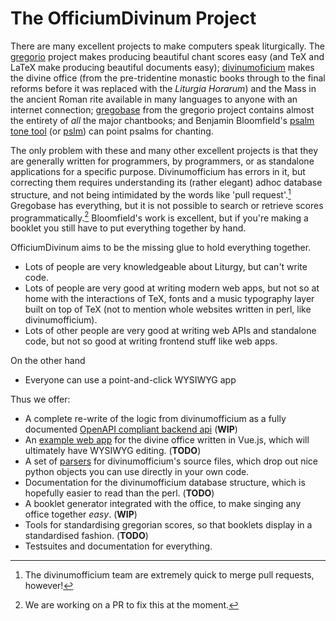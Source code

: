 # The OfficiumDivinum Project

There are many excellent projects to make computers speak liturgically. The
[gregorio](https://gregorio-project.github.io/) project makes producing
beautiful chant scores easy (and TeX and LaTeX make producing beautiful
documents easy); [divinumoficium](https://divinumofficium.com) makes the divine
office (from the pre-tridentine monastic books through to the final reforms
before it was replaced with the *Liturgia Horarum*) and the Mass in the ancient
Roman rite available in many languages to anyone with an internet connection;
[gregobase](http://gregobase.selapa.net) from the gregorio project contains
almost the entirety of *all* the major chantbooks; and Benjamin Bloomfield's [psalm
tone tool](https://bbloomf.github.io/jgabc/psalmtone.html) (or
[pslm](https://github.com/igneus/pslm)) can point psalms for chanting.

The only problem with these and many other excellent projects is that they are
generally written for programmers, by programmers, or as standalone applications
for a specific purpose. Divinumofficium has errors in it, but correcting them
requires understanding its (rather elegant) adhoc database structure, and not
being intimidated by the words like 'pull request'.[^1] Gregobase has
everything, but it is not possible to search or retrieve scores
programmatically.[^2]  Bloomfield's work is excellent, but if you're making a
booklet you still have to put everything together by hand.

OfficiumDivinum aims to be the missing glue to hold everything together.

* Lots of people are very knowledgeable about Liturgy, but can't write code.
* Lots of people are very good at writing modern web apps, but not so at home
  with the interactions of TeX, fonts and a music typography layer built on top
  of TeX (not to mention whole websites written in perl, like divinumofficium).
* Lots of other people are very good at writing web APIs and standalone code,
  but not so good at writing frontend stuff like web apps.
  
On the other hand

* Everyone can use a point-and-click WYSIWYG app

Thus we offer:

* A complete re-write of the logic from divinumofficium as a fully documented
  [OpenAPI compliant backend api](https://2e0byo.co.uk/docs) (**WIP**)
* An [example web app](https://2e0byo.co.uk) for the divine office written in
  Vue.js, which will ultimately have WYSIWYG editing. (**TODO**)
* A set of
  [parsers](https://github.com/OfficiumDivinum/OfficiumDivinum/tree/master/backend/app/app/parsers)
  for divinumofficium's source files, which drop out nice python objects you can
  use directly in your own code.
* Documentation for the divinumofficium database structure, which is hopefully
  easier to read than the perl. (**TODO**)
* A booklet generator integrated with the office, to make singing any office
  together *easy*. (**WIP**)
* Tools for standardising gregorian scores, so that booklets display in a
  standardised fashion. (**TODO**)
* Testsuites and documentation for everything.

[^1]: The divinumofficium team are extremely quick to merge pull requests,
    however!

[^2]: We are working on a PR to fix this at the moment.
